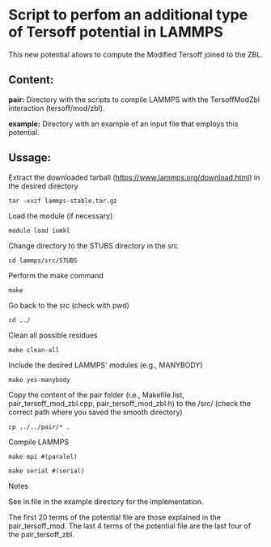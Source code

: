 # Script to perfom an additional type of Tersoff potential in LAMMPS

This new potential allows to compute the Modified Tersoff joined to the ZBL.

## Content:

**pair:** Directory with the scripts to compile LAMMPS with the TersoffModZbl interaction (tersoff/mod/zbl).

**example:** Directory with an example of an input file that employs this potential.

## Ussage:

Extract the downloaded tarball (https://www.lammps.org/download.html) in the desired directory

```
tar -xvzf lammps-stable.tar.gz
```

Load the module (if necessary)

```
module load iomkl
```

Change directory to the STUBS directory in the src

```
cd lammps/src/STUBS
```

Perform the make command

```
make
```

Go back to the src (check with pwd)

```
cd ../
```

Clean all possible residues

```
make clean-all
```

Include the desired LAMMPS' modules (e.g., MANYBODY)

```
make yes-manybody
```

Copy the content of the pair folder (i.e., Makefile.list, pair_tersoff_mod_zbl.cpp, pair_tersoff_mod_zbl.h) to the /src/ (check the correct path where you saved the smooth directory)

```
cp ../../pair/* .
```

Compile LAMMPS

```
make mpi #(paralel)
```

```
make serial #(serial)
```
Notes

See in.file in the example directory for the implementation.

The first 20 terms of the potential file are those explained in the pair_tersoff_mod. The last 4 terms of the potential file are the last four of the pair_tersoff_zbl.
